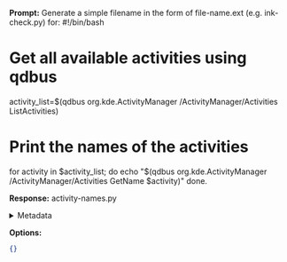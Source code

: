 **Prompt:**
Generate a simple filename in the form of file-name.ext (e.g. ink-check.py) for: #!/bin/bash

# Get all available activities using qdbus
activity_list=$(qdbus org.kde.ActivityManager /ActivityManager/Activities ListActivities)

# Print the names of the activities
for activity in $activity_list; do
  echo "$(qdbus org.kde.ActivityManager /ActivityManager/Activities GetName $activity)"
done.

**Response:**
activity-names.py

<details><summary>Metadata</summary>

- Duration: 892 ms
- Datetime: 2023-07-19T16:55:30.911492
- Model: gpt-3.5-turbo-0613

</details>

**Options:**
```json
{}
```

